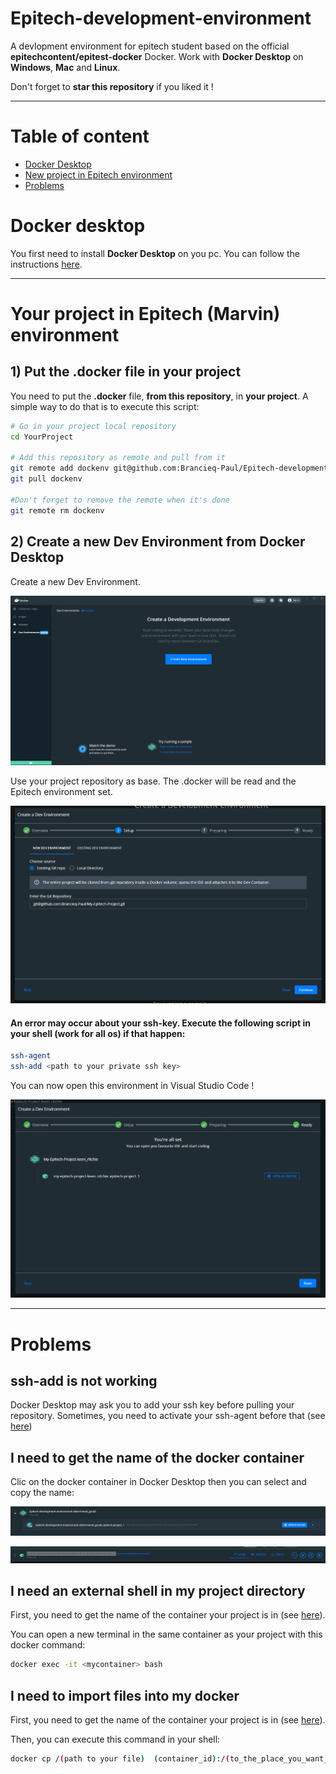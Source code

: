 # Epitech-development-environment

A devlopment environment for epitech student based on the official **epitechcontent/epitest-docker** Docker. Work with **Docker Desktop** on **Windows**, **Mac** and **Linux**.

Don't forget to **star this repository** if you liked it !

---

# Table of content

- [Docker Desktop](#docker-desktop)
- [New project in Epitech environment](#your-project-in-epitech-marvin-environment)
- [Problems](#problems)

# Docker desktop

You first need to install **Docker Desktop** on you pc. You can follow the instructions [here](https://www.docker.com/products/docker-desktop).

---

# Your project in Epitech (Marvin) environment

## 1) Put the .docker file in your project

You need to put the **.docker** file, **from this repository**, in **your project**. A simple way to do that is to execute this script:

```bash
# Go in your project local repository
cd YourProject

# Add this repository as remote and pull from it
git remote add dockenv git@github.com:Brancieq-Paul/Epitech-development-environment.git
git pull dockenv

#Don't forget to remove the remote when it's done
git remote rm dockenv
```

## 2) Create a new Dev Environment from Docker Desktop

Create a new Dev Environment.

![Alt text](.docker/readme-images/docker_env_main_page.png?raw=true "Dev environment main page")

Use your project repository as base. The .docker will be read and the Epitech environment set.

![Alt text](.docker/readme-images/setup_env.png?raw=true "Dev environment setup")

#### An error may occur about your ssh-key. Execute the following script in your shell (work for all os) if that happen:

```bash
ssh-agent
ssh-add <path to your private ssh key>
```

You can now open this environment in Visual Studio Code  !

![Alt text](.docker/readme-images/env_set.png?raw=true "Dev environment set")

---
# Problems

## ssh-add is not working

Docker Desktop may ask you to add your ssh key before pulling your repository. Sometimes, you need to activate your ssh-agent before that (see [here](#an-error-may-occur-about-your-ssh-key-execute-the-following-script-in-your-shell-work-for-all-os-if-that-happen))

## I need to get the name of the docker container

Clic on the docker container in Docker Desktop then you can select and copy the name:

![Alt text](.docker/readme-images/clic_on_container.png?raw=true "Clic on container container")

![Alt text](.docker/readme-images/copy_name.png?raw=true "Select and copy the name")

## I need an external shell in my project directory

First, you need to get the name of the container your project is in (see [here](#i-need-to-get-the-name-of-the-docker-container)).

You can open a new terminal in the same container as your project with this docker command:

```bash
docker exec -it <mycontainer> bash
```

## I need to import files into my docker

First, you need to get the name of the container your project is in (see [here](#i-need-to-get-the-name-of-the-docker-container)).

Then, you can execute this command in your shell:
```bash
docker cp /(path to your file)  (container_id):/(to_the_place_you_want_the_file_to_be)
```

